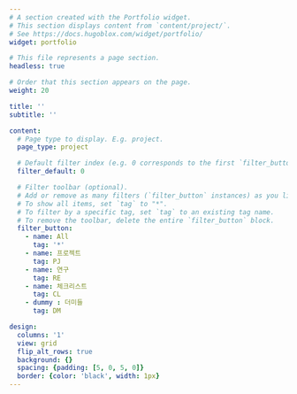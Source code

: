 ```yaml
---
# A section created with the Portfolio widget.
# This section displays content from `content/project/`.
# See https://docs.hugoblox.com/widget/portfolio/
widget: portfolio

# This file represents a page section.
headless: true

# Order that this section appears on the page.
weight: 20

title: ''
subtitle: ''

content:
  # Page type to display. E.g. project.
  page_type: project

  # Default filter index (e.g. 0 corresponds to the first `filter_button` instance below).
  filter_default: 0

  # Filter toolbar (optional).
  # Add or remove as many filters (`filter_button` instances) as you like.
  # To show all items, set `tag` to "*".
  # To filter by a specific tag, set `tag` to an existing tag name.
  # To remove the toolbar, delete the entire `filter_button` block.
  filter_button:
    - name: All
      tag: '*'
    - name: 프로젝트
      tag: PJ
    - name: 연구 
      tag: RE
    - name: 체크리스트
      tag: CL
    - dummy : 더미들
      tag: DM

design:
  columns: '1'
  view: grid    
  flip_alt_rows: true
  background: {}
  spacing: {padding: [5, 0, 5, 0]}
  border: {color: 'black', width: 1px}
---
```

